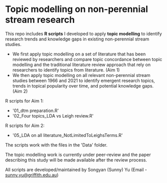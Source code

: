 # Topic modelling on non-perennial stream research

This repo includes **R scripts** I developed to apply **topic modelling** to identify research trends and knowledge gaps in existing non-perennial stream studies.

- We first apply topic modelling on a set of literature that has been reviewed by researchers and compare topic concordance between topic modelling and the traditional literature review approach that rely on researchers to identify topics from literature. (Aim 1)
- We then apply topic modelling on all relevant non-perennial stream studies between 1966 and 2021 to identify emergent research topics, trends in topical popularity over time, and potential knowledge gaps. (Aim 2)

R scripts for Aim 1:
- '01_dtm preparation.R'
- '02_Four topics_LDA vs Leigh review.R'

R scripts for Aim 2:
- '05_LDA on all literature_NotLimitedToLeighsTerms.R'

The scripts work with the files in the 'Data' folder.

The topic modelling work is currently under peer-review and the paper describing this study will be made available after the review process.

All scripts are developed/maintained by Songyan (Sunny) Yu (Email - sunny.yu@griffith.edu.au)
